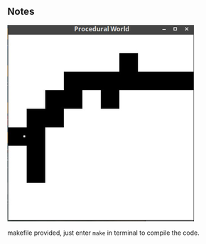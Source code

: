 ## Notes

![Alt text](/WorkOut/temp_files/proc.jpg?raw=true "procedural world")

makefile provided, just enter `make` in terminal to compile the code.
